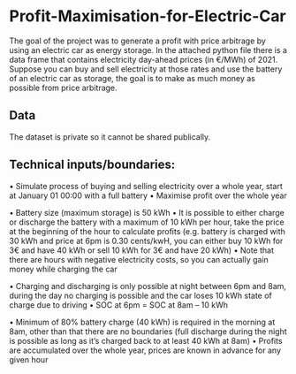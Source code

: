 # Profit-Maximisation-for-Electric-Car

The goal of the project was to generate a profit with price arbitrage by using an electric car as energy storage. In the attached python file there is a data frame that contains electricity day-ahead prices (in €/MWh) of 2021. Suppose you can buy and sell electricity at those rates and use the battery of an electric car as storage, the goal is to make as much money as possible from price arbitrage.

## Data
The dataset is private so it cannot be shared publically.

## Technical inputs/boundaries:
• Simulate process of buying and selling electricity over a whole year, start at January 01 00:00
with a full battery
    • Maximise profit over the whole year
    
• Battery size (maximum storage) is 50 kWh
• It is possible to either charge or discharge the battery with a maximum of 10 kWh per hour,
take the price at the beginning of the hour to calculate profits (e.g. battery is charged with 30
kWh and price at 6pm is 0.30 cents/kwH, you can either buy 10 kWh for 3€ and have 40 kWh
or sell 10 kWh for 3€ and have 20 kWh)
    • Note that there are hours with negative electricity costs, so you can actually gain
money while charging the car

• Charging and discharging is only possible at night between 6pm and 8am, during the day no
charging is possible and the car loses 10 kWh state of charge due to driving
    • SOC at 6pm = SOC at 8am – 10 kWh
    
• Minimum of 80% battery charge (40 kWh) is required in the morning at 8am, other than that
there are no boundaries (full discharge during the night is possible as long as it’s charged
back to at least 40 kWh at 8am)
• Profits are accumulated over the whole year, prices are known in advance for any given hour